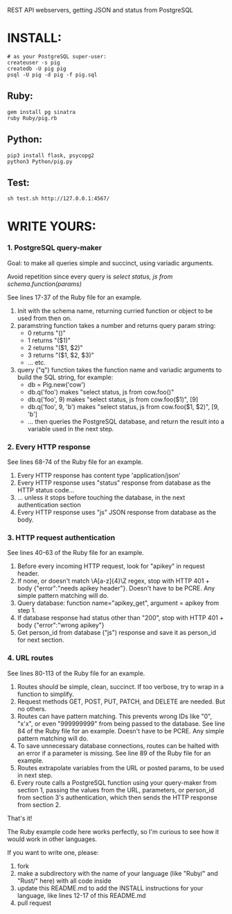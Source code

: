 REST API webservers, getting JSON and status from PostgreSQL

# INSTALL:

```
# as your PostgreSQL super-user:
createuser -s pig
createdb -U pig pig
psql -U pig -d pig -f pig.sql
```

## Ruby:

```
gem install pg sinatra
ruby Ruby/pig.rb
```

## Python:
```
pip3 install flask, psycopg2
python3 Python/pig.py
```

## Test:

```
sh test.sh http://127.0.0.1:4567/
```

# WRITE YOURS:

### 1. PostgreSQL query-maker

Goal: to make all queries simple and succinct, using variadic arguments.

Avoid repetition since every query is *select status, js from schema.function(params)*

See lines 17-37 of the Ruby file for an example.

1. Init with the schema name, returning curried function or object to be used from then on.
2. paramstring function takes a number and returns query param string:
	* 0 returns "()"
	* 1 returns "($1)"
	* 2 returns "($1, $2)"
	* 3 returns "($1, $2, $3)"
	* … etc.
3. query ("q") function takes the function name and variadic arguments to build the SQL string, for example:
	* db = Pig.new('cow')
	* db.q('foo') makes "select status, js from cow.foo()"
	* db.q('foo', 9) makes "select status, js from cow.foo($1)", [9]
	* db.q('foo', 9, 'b') makes "select status, js from cow.foo($1, $2)", [9, 'b']
	* … then queries the PostgreSQL database, and return the result into a variable used in the next step.

### 2. Every HTTP response

See lines 68-74 of the Ruby file for an example.

1. Every HTTP response has content type 'application/json'
2. Every HTTP response uses "status" response from database as the HTTP status code…
3. … unless it stops before touching the database, in the next authentication section
4. Every HTTP response uses "js" JSON response from database as the body.

### 3. HTTP request authentication

See lines 40-63 of the Ruby file for an example.

1. Before every incoming HTTP request, look for "apikey" in request header.
2. If none, or doesn't match \A[a-z]{4}\Z regex, stop with HTTP 401 + body {"error":"needs apikey header"}. Doesn't have to be PCRE. Any simple pattern matching will do.
3. Query database: function name="apikey\_get", argument = apikey from step 1.
4. If database response had status other than "200", stop with HTTP 401 + body {"error":"wrong apikey"}
5. Get person\_id from database ("js") response and save it as person\_id for next section.

### 4. URL routes

See lines 80-113 of the Ruby file for an example.

1. Routes should be simple, clean, succinct.  If too verbose, try to wrap in a function to simplify.
2. Request methods GET, POST, PUT, PATCH, and DELETE are needed. But no others.
3. Routes can have pattern matching. This prevents wrong IDs like "0", "x'x", or even "999999999" from being passed to the database.  See line 84 of the Ruby file for an example. Doesn't have to be PCRE. Any simple pattern matching will do.
4. To save unnecessary database connections, routes can be halted with an error if a parameter is missing.  See line 89 of the Ruby file for an example.
5. Routes extrapolate variables from the URL or posted params, to be used in next step.
6. Every route calls a PostgreSQL function using your query-maker from section 1, passing the values from the URL, parameters, or person\_id from section 3's authentication, which then sends the HTTP response from section 2.

That's it!

The Ruby example code here works perfectly, so I'm curious to see how it would work in other languages. 

If you want to write one, please:

1. fork
2. make a subdirectory with the name of your language (like "Ruby/" and "Rust/" here) with all code inside
3. update this README.md to add the INSTALL instructions for your language, like lines 12-17 of this README.md
4. pull request

